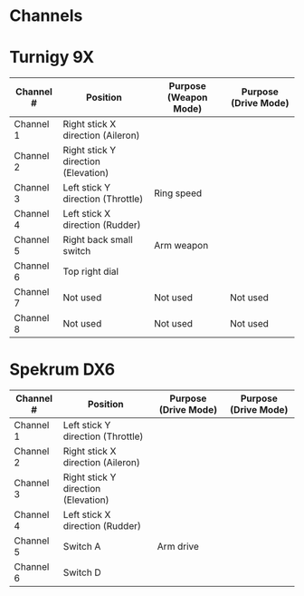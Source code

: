 # Channels

# Turnigy 9X

| Channel # | Position                             | Purpose (Weapon Mode) | Purpose (Drive Mode) |
|-----------|--------------------------------------|-----------------------|----------------------|
Channel 1   | Right stick X direction (Aileron)    |                       |                      |
Channel 2   | Right stick Y direction (Elevation)  |                       |                      |
Channel 3   | Left stick Y direction (Throttle)    | Ring speed            |                      |
Channel 4   | Left stick X direction (Rudder)      |                       |                      |
Channel 5   | Right back small switch              | Arm weapon            |                      |
Channel 6   | Top right dial                       |                       |                      |
Channel 7   | Not used                             | Not used              | Not used             |
Channel 8   | Not used                             | Not used              | Not used             |

# Spekrum DX6

| Channel # | Position                             | Purpose (Drive Mode)  | Purpose (Drive Mode) |
|-----------|--------------------------------------|-----------------------|----------------------|
Channel 1   | Left stick Y direction (Throttle)    |                       |                      |
Channel 2   | Right stick X direction (Aileron)    |                       |                      |
Channel 3   | Right stick Y direction (Elevation)  |                       |                      |
Channel 4   | Left stick X direction (Rudder)      |                       |                      |
Channel 5   | Switch A                             | Arm drive             |                      |
Channel 6   | Switch D                             |                       |                      |
